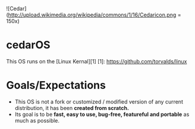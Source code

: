 ![Cedar](http://upload.wikimedia.org/wikipedia/commons/1/16/Cedaricon.png = 150x)

cedarOS
=======

This OS runs on the [Linux Kernal][1]
[1]: https://github.com/torvalds/linux

Goals/Expectations
==================
* This OS is not a fork or customized / modified version of any current distribution, it has been **created from scratch.**
* Its goal is to be **fast, easy to use, bug-free, featureful and portable** as much as possible.

